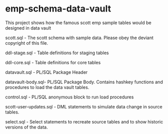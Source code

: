 # emp-schema-data-vault
This project shows how the famous scott emp sample tables would be designed in data vault

scott.sql - The scott schema with sample data. Please obey the deviant copyright of this file.

ddl-stage.sql - Table definitions for staging tables

ddl-core.sql - Table definitions for core tables

datavault.sql - PL/SQL Package Header

datavault-body.sql- PL/SQL Package Body. Contains hashkey functions and procedures to load the data vault tables.

control.sql - PL/SQL anonymous block to run load procedures

scott-user-updates.sql - DML statements to simulate data change in source tables.

select.sql - Select statements to recreate source tables and to show historic versions of the data. 
